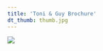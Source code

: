 ```yaml
---
title: 'Toni & Guy Brochure'
dt_thumb: thumb.jpg
---
```


![](https://mir-s3-cdn-cf.behance.net/project_modules/1400/16743749575985.58b876d5e3b11.jpg)